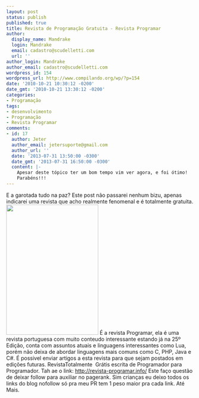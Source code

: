```yaml
---
layout: post
status: publish
published: true
title: Revista de Programação Gratuita - Revista Programar
author:
  display_name: Mandrake
  login: Mandrake
  email: cadastro@scudelletti.com
  url: ''
author_login: Mandrake
author_email: cadastro@scudelletti.com
wordpress_id: 154
wordpress_url: http://www.compilando.org/wp/?p=154
date: '2010-10-21 10:30:12 -0200'
date_gmt: '2010-10-21 13:30:12 -0200'
categories:
- Programação
tags:
- desenvolvimento
- Programação
- Revista Programar
comments:
- id: 17
  author: Jeter
  author_email: jetersuporte@gmail.com
  author_url: ''
  date: '2013-07-31 13:50:00 -0300'
  date_gmt: '2013-07-31 16:50:00 -0300'
  content: |-
    Apesar deste tópico ter um bom tempo vim ver agora, e foi ótimo!
    Parabéns!!!
---
```

E a garotada tudo na paz?
Este post não passarei nenhum bizu, apenas indicarei uma revista que acho realmente fenomenal e é totalmente gratuita.
<a href="http://revista-programar.info/"><img class="aligncenter size-full wp-image-155" title="Revista Programar" src="http://blog-scudelletti.rhcloud.com/wp-content/uploads/2010/10/ed25.png" alt="" width="247" height="349" /></a>
É a revista Programar, ela é uma revista portuguesa com muito conteudo interessante estando já na 25º Edição, conta com assuntos atuais e linguagens interessantes como Lua, porém não deixa de abordar linguagens mais comuns como C, PHP, Java e C#.
É possivel enviar artigos a esta revista para que sejam postados em edições futuras.
RevistaTotalmente  Grátis escrita de Programador para Programador.
Tah ae o link: <a href="http://revista-programar.info/">http://revista-programar.info/</a>
Este faço questão de deixar follow para auxiliar no pagerank. Sim crianças eu deixo todos os links do blog nofollow só pra meu PR tem 1 peso maior pra cada link.
Até Mais.
